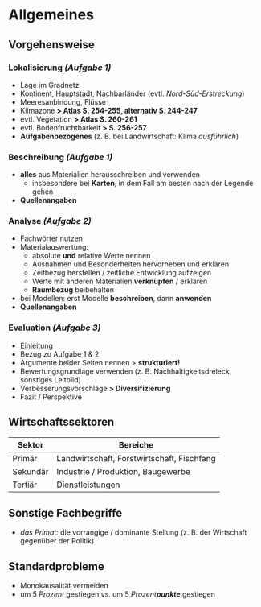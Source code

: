 # Allgemeines

## Vorgehensweise

### Lokalisierung *(Aufgabe 1)*
- Lage im Gradnetz
- Kontinent, Hauptstadt, Nachbarländer (evtl. *Nord-Süd-Erstreckung*)
- Meeresanbindung, Flüsse
- Klimazone **> Atlas S. 254-255, alternativ S. 244-247**
- evtl. Vegetation **> Atlas S. 260-261**
- evtl. Bodenfruchtbarkeit **> S. 256-257**
- **Aufgabenbezogenes** (z. B. bei Landwirtschaft: Klima *ausführlich*)

### Beschreibung *(Aufgabe 1)*
- **alles** aus Materialien herausschreiben und verwenden
	- insbesondere bei **Karten**, in dem Fall am besten nach der Legende gehen
- **Quellenangaben**

### Analyse *(Aufgabe 2)*
- Fachwörter nutzen
- Materialauswertung:
	- absolute **und** relative Werte nennen
	- Ausnahmen und Besonderheiten hervorheben und erklären
	- Zeitbezug herstellen / zeitliche Entwicklung aufzeigen
	- Werte mit anderen Materialien **verknüpfen** / erklären
	- **Raumbezug** beibehalten
- bei Modellen: erst Modelle **beschreiben**, dann **anwenden**
- **Quellenangaben**

### Evaluation *(Aufgabe 3)*
- Einleitung
- Bezug zu Aufgabe 1 & 2
- Argumente beider Seiten nennen > **strukturiert!**
- Bewertungsgrundlage verwenden (z. B. Nachhaltigkeitsdreieck, sonstiges Leitbild)
- Verbesserungsvorschläge **> Diversifizierung**
- Fazit / Perspektive

## Wirtschaftssektoren

Sektor | Bereiche
--- | ---
Primär | Landwirtschaft, Forstwirtschaft, Fischfang
Sekundär | Industrie / Produktion, Baugewerbe
Tertiär | Dienstleistungen

## Sonstige Fachbegriffe

- *das Primat:* die vorrangige / dominante Stellung (z. B. der Wirtschaft gegenüber der Politik)

## Standardprobleme

- Monokausalität vermeiden
- um 5 *Prozent* gestiegen vs. um 5 *Prozent**punkte*** gestiegen

<!--stackedit_data:
eyJoaXN0b3J5IjpbMTMyOTAxMDYzMywxNDQ3NTU4ODE1LDIwMj
U5NTQ0NzAsLTEzNDk3MjcxMTIsNzI3MzkxMTAxLC0xNzkzMDg4
MTIzLC04OTIzNDM2MjQsLTY5Njc5NjM5MywtMTY5MTMyMTEzMC
wtMjg1Mjk0MzExLC04MjQzMDYyNDFdfQ==
-->